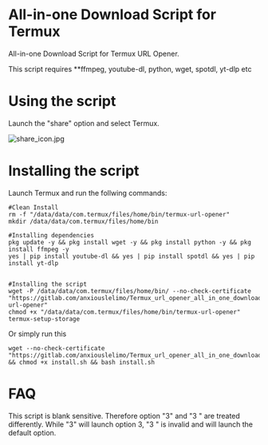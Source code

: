 # All-in-one Download Script for Termux
All-in-one Download Script for Termux URL Opener.

This script requires **ffmpeg, youtube-dl, python, wget, spotdl, yt-dlp etc


# Using the script
Launch the "share" option and select Termux.

![share_icon.jpg](/share_icon.jpg)


# Installing the script
Launch Termux and run the follwing commands:
```
#Clean Install
rm -f "/data/data/com.termux/files/home/bin/termux-url-opener"
mkdir /data/data/com.termux/files/home/bin

#Installing dependencies
pkg update -y && pkg install wget -y && pkg install python -y && pkg install ffmpeg -y
yes | pip install youtube-dl && yes | pip install spotdl && yes | pip install yt-dlp


#Installing the script
wget -P /data/data/com.termux/files/home/bin/ --no-check-certificate "https://gitlab.com/anxiouslelimo/Termux_url_opener_all_in_one_downloader/-/raw/master/termux-url-opener" 
chmod +x "/data/data/com.termux/files/home/bin/termux-url-opener"
termux-setup-storage
```
Or simply run this
```
wget --no-check-certificate "https://gitlab.com/anxiouslelimo/Termux_url_opener_all_in_one_downloader/-/raw/master/install.sh" && chmod +x install.sh && bash install.sh
```
# FAQ
This script is blank sensitive. Therefore option "3" and "3 " are treated differently. While "3" will launch option 3, "3 " is invalid and will launch the default option.
